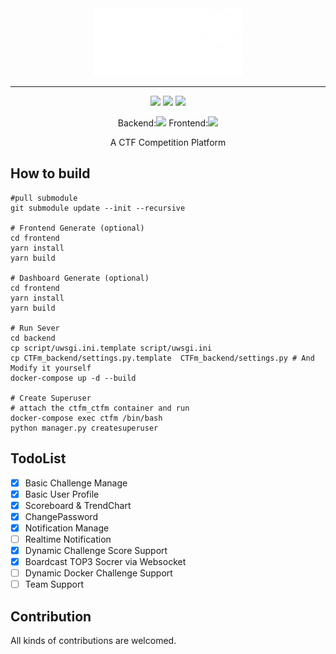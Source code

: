 <div align="center">
   <img width="240" src="docs/assets/logo2.png" alt="logo"></br>

----

![](https://img.shields.io/github/license/ekixu/ctfm)
![](https://img.shields.io/badge/vuetify-2.2.11-lightgrey)
![](https://img.shields.io/pypi/djversions/djangorestframework)

Backend:![](https://img.shields.io/github/last-commit/EkiXu/CTFm_Backend)
Frontend:![](https://img.shields.io/github/last-commit/EkiXu/CTFm_Frontend)


A CTF Competition Platform 

</div>


## How to build

```
#pull submodule
git submodule update --init --recursive

# Frontend Generate (optional)
cd frontend
yarn install
yarn build

# Dashboard Generate (optional)
cd frontend
yarn install
yarn build

# Run Sever
cd backend
cp script/uwsgi.ini.template script/uwsgi.ini
cp CTFm_backend/settings.py.template  CTFm_backend/settings.py # And Modify it yourself
docker-compose up -d --build

# Create Superuser
# attach the ctfm_ctfm container and run
docker-compose exec ctfm /bin/bash 
python manager.py createsuperuser
```

## TodoList

- [x] Basic Challenge Manage
- [x] Basic User Profile
- [x] Scoreboard & TrendChart
- [x] ChangePassword
- [X] Notification Manage
- [ ] Realtime Notification
- [x] Dynamic Challenge Score Support
- [x] Boardcast TOP3 Socrer via Websocket
- [ ] Dynamic Docker Challenge Support
- [ ] Team Support

## Contribution

All kinds of contributions are welcomed.
